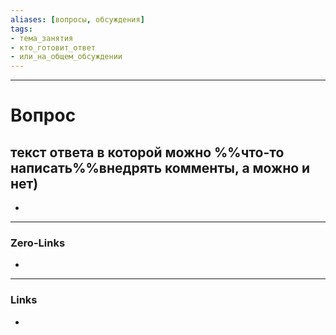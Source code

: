 ```yaml
---
aliases: [вопросы, обсуждения]
tags:
- тема_занятия
- кто_готовит_ответ
- или_на_общем_обсуждении
---
```

---
# Вопрос
текст ответа в которой можно %%что-то написать%%внедрять комменты, а можно и нет)
- 
- 


---
### Zero-Links
-  

---
### Links
-  


